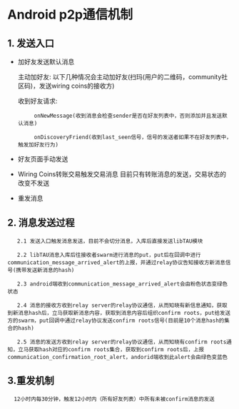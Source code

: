  # Android p2p通信机制

## 1. 发送入口

 - 加好友发送默认消息
 	
    主动加好友: 
           以下几种情况会主动加好友(扫玛(用户的二维码，community社区码)，发送wiring coins的接收方)
    
    收到好友请求: 
    
    		onNewMessage(收到消息会检查sender是否在好友列表中，否则添加并且发送默认消息)
            
            onDiscoveryFriend(收到last_seen信号，信号的发送者如果不在好友列表中，触发加好友行为)
            

- 好友页面手动发送

- Wiring Coins转账交易触发交易消息
		目前只有转账消息的发送，交易状态的改变不发送
        
- 重发消息

## 2. 消息发送过程

       2.1 发送入口触发消息发送，目前不会切分消息，入库后直接发送libTAU模块
       
       2.2 libTAU消息入库后往接收者swarm进行消息的put，put后在回调中进行communication_message_arrived_alert的上报，并通过relay协议告知接收方新消息信号(携带发送新消息的hash)
     
       2.3 android端收到communication_message_arrived_alert会由粉色状态变绿色状态
     
       2.4 消息的接收方收到relay server的relay协议通信，从而知晓有新信息通知，获取到新消息hash后，立马获取新消息内容，获取到消息内容后组织confirm roots，put给发送方的swarm，put回调中通过relay协议发送confirm roots信号(目前是10个消息hash的集合的hash)
       
       2.5 消息的发送方收到relay server的relay协议通信，从而知晓有confirm roots通知，立马获取hash对应的confirm roots集合，获取到confirm roots后，上报communication_confirmation_root_alert，andorid端收到此alert会由绿色变蓝色
       
## 3.重发机制

      12小时内每30分钟，触发12小时内（所有好友列表）中所有未被confirm消息的发送